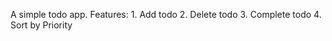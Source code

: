 A simple todo app.
Features: 
    1. Add todo
    2. Delete todo
    3. Complete todo
    4. Sort by Priority
